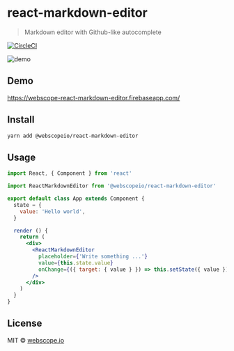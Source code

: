 # react-markdown-editor

> Markdown editor with Github-like autocomplete

[![CircleCI](https://circleci.com/gh/webscopeio/react-markdown-editor/tree/master.svg?style=svg)](https://circleci.com/gh/webscopeio/react-markdown-editor/tree/master)

![demo](https://user-images.githubusercontent.com/1083817/39962530-ba6b3040-5651-11e8-8279-b7ec74b56ca5.gif)

## Demo
https://webscope-react-markdown-editor.firebaseapp.com/

## Install

```bash
yarn add @webscopeio/react-markdown-editor
```

## Usage

```jsx
import React, { Component } from 'react'

import ReactMarkdownEditor from '@webscopeio/react-markdown-editor'

export default class App extends Component {
  state = {
    value: 'Hello world',
  }

  render () {
    return (
      <div>
        <ReactMarkdownEditor
          placeholder={'Write something ...'}
          value={this.state.value}
          onChange={({ target: { value } }) => this.setState({ value })}
        />
      </div>
    )
  }
}

```

## License

MIT © [webscope.io](https://github.com/webscopeio)
